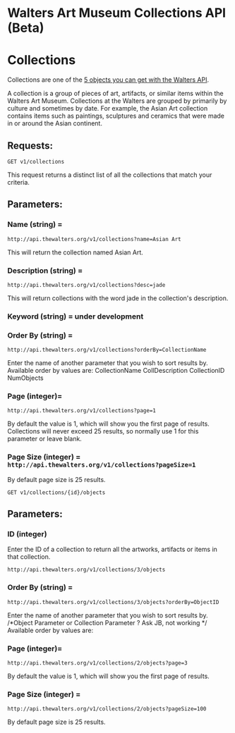 Walters Art Museum Collections API (Beta)
===========

# Collections

Collections are one of the [5 objects you can get with the Walters API](https://github.com/WaltersArtMuseum/walters-api#overview). 

A collection is a group of pieces of art, artifacts, or similar items within the Walters Art Museum. Collections at the Walters are grouped by primarily by culture and sometimes by date. 
For example, the Asian Art collection contains items such as paintings, sculptures and ceramics that were made in or around the Asian continent.

## Requests:
```
GET v1/collections
```
This request returns a distinct list of all the collections that match your criteria. 

## Parameters:
### Name (string) = 
```
http://api.thewalters.org/v1/collections?name=Asian Art
```
This will return the collection named Asian Art. 

### Description (string) = 
```
http://api.thewalters.org/v1/collections?desc=jade
```
This will return collections with the word jade in the collection's description.

### Keyword (string) = under development

### Order By (string) = 
```
http://api.thewalters.org/v1/collections?orderBy=CollectionName
```
Enter the name of another parameter that you wish to sort results by. 
Available order by values are: 
CollectionName
CollDescription
CollectionID
NumObjects

### Page (integer)= 
```
http://api.thewalters.org/v1/collections?page=1
```
By default the value is 1, which will show you the first page of results. 
Collections will never exceed 25 results, so normally use 1 for this parameter or leave blank. 

### Page Size (integer) = `http://api.thewalters.org/v1/collections?pageSize=1`
By default page size is 25 results. 

```
GET v1/collections/{id}/objects
```
## Parameters:
### ID (integer)
Enter the ID of a collection to return all the artworks, artifacts or items in that collection.
```
http://api.thewalters.org/v1/collections/3/objects
```
### Order By (string) = 
```
http://api.thewalters.org/v1/collections/3/objects?orderBy=ObjectID
```
Enter the name of another parameter that you wish to sort results by.
/*Object Parameter or Collection Parameter ? Ask JB, not working */
Available order by values are: 


### Page (integer)= 
```
http://api.thewalters.org/v1/collections/2/objects?page=3
```
By default the value is 1, which will show you the first page of results. 

### Page Size (integer) = 
```
http://api.thewalters.org/v1/collections/2/objects?pageSize=100
```
By default page size is 25 results. 